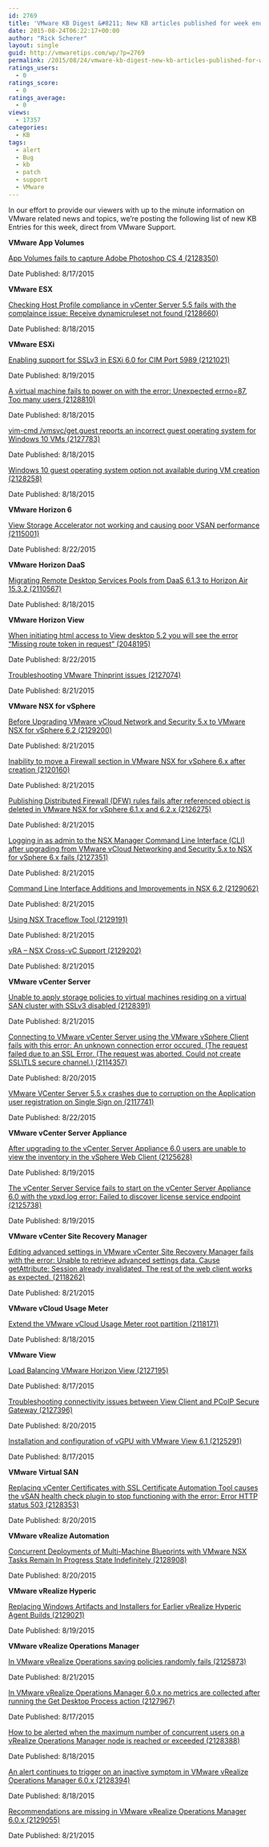 ```yaml
---
id: 2769
title: 'VMware KB Digest &#8211; New KB articles published for week ending 8/22/15'
date: 2015-08-24T06:22:17+00:00
author: "Rick Scherer"
layout: single
guid: http://vmwaretips.com/wp/?p=2769
permalink: /2015/08/24/vmware-kb-digest-new-kb-articles-published-for-week-ending-82215/
ratings_users:
  - 0
ratings_score:
  - 0
ratings_average:
  - 0
views:
  - 17357
categories:
  - KB
tags:
  - alert
  - Bug
  - kb
  - patch
  - support
  - VMware
---
```

In our effort to provide our viewers with up to the minute information on VMware related news and topics, we&#8217;re posting the following list of new KB Entries for this week, direct from VMware Support.

<!--more-->

**VMware App Volumes**
  
[App Volumes fails to capture Adobe Photoshop CS 4 (2128350)](http://vmw.re/1EQL7Cd)
  
Date Published: 8/17/2015

**VMware ESX**
  
[Checking Host Profile compliance in vCenter Server 5.5 fails with the complaince issue: Receive dynamicruleset not found (2128660)](http://vmw.re/1EQL7Ce)
  
Date Published: 8/18/2015

**VMware ESXi**
  
[Enabling support for SSLv3 in ESXi 6.0 for CIM Port 5989 (2121021)](http://vmw.re/1EQL7Cf)
  
Date Published: 8/19/2015
  
[A virtual machine fails to power on with the error: Unexpected errno=87, Too many users (2128810)](http://vmw.re/1hW9j1o)
  
Date Published: 8/18/2015
  
[vim-cmd /vmsvc/get.guest reports an incorrect guest operating system for Windows 10 VMs (2127783)](http://vmw.re/1EQL6hF)
  
Date Published: 8/18/2015
  
[Windows 10 guest operating system option not available during VM creation (2128258)](http://vmw.re/1hW9lWR)
  
Date Published: 8/18/2015

**VMware Horizon 6**
  
[View Storage Accelerator not working and causing poor VSAN performance (2115001)](http://vmw.re/1EQL6hI)
  
Date Published: 8/22/2015

**VMware Horizon DaaS**
  
[Migrating Remote Desktop Services Pools from DaaS 6.1.3 to Horizon Air 15.3.2 (2110567)](http://vmw.re/1hW9jhD)
  
Date Published: 8/18/2015

**VMware Horizon View**
  
[When initiating html access to View desktop 5.2 you will see the error “Missing route token in request” (2048195)](http://vmw.re/1EQL7Cg)
  
Date Published: 8/22/2015
  
[Troubleshooting VMware Thinprint issues (2127074)](http://vmw.re/1hW9jhH)
  
Date Published: 8/21/2015

**VMware NSX for vSphere**
  
[Before Upgrading VMware vCloud Network and Security 5.x to VMware NSX for vSphere 6.2 (2129200)](http://vmw.re/1hW9jhI)
  
Date Published: 8/21/2015
  
[Inability to move a Firewall section in VMware NSX for vSphere 6.x after creation (2120160)](http://vmw.re/1hW9lWV)
  
Date Published: 8/21/2015
  
[Publishing Distributed Firewall (DFW) rules fails after referenced object is deleted in VMware NSX for vSphere 6.1.x and 6.2.x (2126275)](http://vmw.re/1EQL7Cj)
  
Date Published: 8/21/2015
  
[Logging in as admin to the NSX Manager Command Line Interface (CLI) after upgrading from VMware vCloud Networking and Security 5.x to NSX for vSphere 6.x fails (2127351)](http://vmw.re/1hW9lWY)
  
Date Published: 8/21/2015
  
[Command Line Interface Additions and Improvements in NSX 6.2 (2129062)](http://vmw.re/1hW9lWZ)
  
Date Published: 8/21/2015
  
[Using NSX Traceflow Tool (2129191)](http://vmw.re/1EQL6hL)
  
Date Published: 8/21/2015
  
[vRA – NSX Cross-vC Support (2129202)](http://vmw.re/1hW9lX0)
  
Date Published: 8/21/2015

**VMware vCenter Server**
  
[Unable to apply storage policies to virtual machines residing on a virtual SAN cluster with SSLv3 disabled (2128391)](http://vmw.re/1EQL7Ck)
  
Date Published: 8/21/2015
  
[Connecting to VMware vCenter Server using the VMware vSphere Client fails with this error: An unknown connection error occured. (The request failed due to an SSL Error. (The request was aborted. Could not create SSL\TLS secure channel.) (2114357)](http://vmw.re/1hW9jhQ)
  
Date Published: 8/20/2015
  
[VMware VCenter Server 5.5.x crashes due to corruption on the Application user registration on Single Sign on (2117741)](http://vmw.re/1EQL7Cl)
  
Date Published: 8/22/2015

**VMware vCenter Server Appliance**
  
[After upgrading to the vCenter Server Appliance 6.0 users are unable to view the inventory in the vSphere Web Client (2125628)](http://vmw.re/1hW9jhT)
  
Date Published: 8/19/2015
  
[The vCenter Server Service fails to start on the vCenter Server Appliance 6.0 with the vpxd.log error: Failed to discover license service endpoint (2125738)](http://vmw.re/1EQL7Cm)
  
Date Published: 8/19/2015

**VMware vCenter Site Recovery Manager**
  
[Editing advanced settings in VMware vCenter Site Recovery Manager fails with the error: Unable to retrieve advanced settings data. Cause getAttribute: Session already invalidated. The rest of the web client works as expected. (2118262)](http://vmw.re/1hW9jya)
  
Date Published: 8/21/2015

**VMware vCloud Usage Meter**
  
[Extend the VMware vCloud Usage Meter root partition (2118171)](http://vmw.re/1EQL6hM)
  
Date Published: 8/18/2015

**VMware View**
  
[Load Balancing VMware Horizon View (2127195)](http://vmw.re/1hW9jyd)
  
Date Published: 8/17/2015
  
[Troubleshooting connectivity issues between View Client and PCoIP Secure Gateway (2127396)](http://vmw.re/1EQL6hN)
  
Date Published: 8/20/2015
  
[Installation and configuration of vGPU with VMware View 6.1 (2125291)](http://vmw.re/1hW9jye)
  
Date Published: 8/17/2015

**VMware Virtual SAN**
  
[Replacing vCenter Certificates with SSL Certificate Automation Tool causes the vSAN health check plugin to stop functioning with the error: Error HTTP status 503 (2128353)](http://vmw.re/1EQL7Cq)
  
Date Published: 8/20/2015

**VMware vRealize Automation**
  
[Concurrent Deployments of Multi-Machine Blueprints with VMware NSX Tasks Remain In Progress State Indefinitely (2128908)](http://vmw.re/1hW9jyh)
  
Date Published: 8/20/2015

**VMware vRealize Hyperic**
  
[Replacing Windows Artifacts and Installers for Earlier vRealize Hyperic Agent Builds (2129021)](http://vmw.re/1EQL7Cr)
  
Date Published: 8/19/2015

**VMware vRealize Operations Manager**
  
[In VMware vRealize Operations saving policies randomly fails (2125873)](http://vmw.re/1hW9jyk)
  
Date Published: 8/21/2015
  
[In VMware vRealize Operations Manager 6.0.x no metrics are collected after running the Get Desktop Process action (2127967)](http://vmw.re/1EQL6hO)
  
Date Published: 8/17/2015
  
[How to be alerted when the maximum number of concurrent users on a vRealize Operations Manager node is reached or exceeded (2128388)](http://vmw.re/1hW9jyl)
  
Date Published: 8/18/2015
  
[An alert continues to trigger on an inactive symptom in VMware vRealize Operations Manager 6.0.x (2128394)](http://vmw.re/1EQL7Cs)
  
Date Published: 8/18/2015
  
[Recommendations are missing in VMware vRealize Operations Manager 6.0.x (2129055)](http://vmw.re/1hW9mdz)
  
Date Published: 8/21/2015

&nbsp;